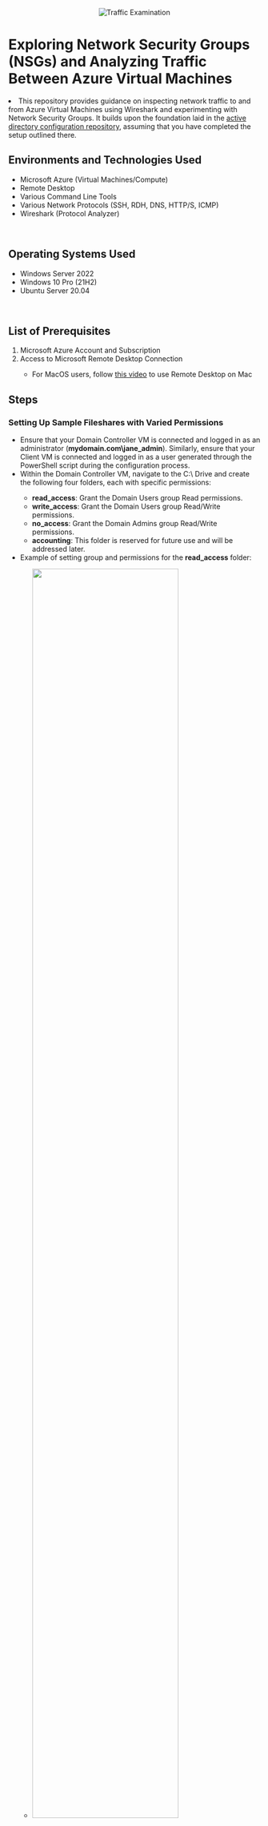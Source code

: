 <p align="center">
<img src="https://i.imgur.com/Ua7udoS.png" alt="Traffic Examination"/>
</p>

<h1>Exploring Network Security Groups (NSGs) and Analyzing Traffic Between Azure Virtual Machines</h1>
<li>This repository provides guidance on inspecting network traffic to and from Azure Virtual Machines using Wireshark and experimenting with Network Security Groups. It builds upon the foundation laid in the <a href="https://github.com/jadeblas/configure-ad">active directory configuration repository</a>, assuming that you have completed the setup outlined there.</li>

<h2>Environments and Technologies Used</h2>
<ul>
  <li>Microsoft Azure (Virtual Machines/Compute)</li>
  <li>Remote Desktop</li>
  <li>Various Command Line Tools</li>
  <li>Various Network Protocols (SSH, RDH, DNS, HTTP/S, ICMP)</li>
  <li>Wireshark (Protocol Analyzer)</li>
</ul>

<br />

<h2>Operating Systems Used</h2>
<ul>
  <li>Windows Server 2022</li>
  <li>Windows 10 Pro (21H2)</li>
  <li>Ubuntu Server 20.04</li>
</ul>

<br />

<h2>List of Prerequisites</h2>
<ol>
  <li>Microsoft Azure Account and Subscription</li>
  <li>Access to Microsoft Remote Desktop Connection</li>
  <ul>
    <li>For MacOS users, follow <a href = "https://www.youtube.com/watch?v=0lllpAhgAJs&ab_channel=TheHostingVideos">this video</a> to use Remote Desktop on Mac</li>
  </ul>
</ol>

<h2>Steps</h2>

<h3>Setting Up Sample Fileshares with Varied Permissions</h3>

<p>
  <ul>
    <li>Ensure that your Domain Controller VM is connected and logged in as an administrator (<b>mydomain.com\jane_admin</b>). Similarly, ensure that your Client VM is connected and logged in as a user generated through the PowerShell script during the configuration process.</li>
    <li>Within the Domain Controller VM, navigate to the C:\ Drive and create the following four folders, each with specific permissions:</li>
    <ul>
      <li><b>read_access</b>: Grant the Domain Users group Read permissions.</li>
      <li><b>write_access</b>: Grant the Domain Users group Read/Write permissions.</li>
      <li><b>no_access</b>: Grant the Domain Admins group Read/Write permissions.</li>
      <li><b>accounting</b>: This folder is reserved for future use and will be addressed later.</li>
    </ul>
    <li>Example of setting group and permissions for the <b>read_access</b> folder:</li>
    <ul>
     <li><img src ="https://github.com/jadeblas/azure-network-protocols/assets/161860082/8d6322a7-19ad-438b-b8e9-2add8c667922" width = 80% height = 80%/></li>
    </ul>
  </ul>
</p>

<br/>

<h3>Attempting Fileshare Access</h3>

<p>
  <ul>
    <li>On the Client VM, open <b>File Explorer</b> and navigate to the shared folder by entering <b>\\dc-1</b> in the address bar.</li>
    <ul>
      <li><img src="https://github.com/jadeblas/azure-network-protocols/assets/161860082/d244996d-57cd-4234-b931-c025ceed0a67" width="80%" height="80%" alt="Accessing Shared Folder via File Explorer"/></li>
    </ul>
    <li>Attempt to access the folders from the Client VM. Based on the permissions set, only the <b>no_access</b> folder should be inaccessible.</li>
    <ul>
      <li><img src="https://github.com/jadeblas/azure-network-protocols/assets/161860082/2cd159e9-9aef-47a5-aea3-9b7949f7e0f1" width="80%" height="80%" alt="Attempting to Access Folders"/></li>
    </ul>
  </ul>
</p>

<br/>

<h3>Establishing the "ACCOUNTANTS" Security Group</h3>

<p>
  <ul>
    <li>Return to the Domain Controller VM and access the Server Manager Dashboard. Navigate to <b>Active Directory Users and Computers</b> to create a new <b>Organizational Unit (OU)</b> named "_SECURITY_GROUP."</li>
    <ul>
      <li><img src="https://github.com/jadeblas/azure-network-protocols/assets/161860082/b67d4301-803b-4105-a401-e29661e06f4d" width="80%" height="80%" alt="Creating OU"/></li>
    </ul>
    <li>Within the "_SECURITY_GROUP" OU, create a new <b>Group</b> named "ACCOUNTANTS."</li>
    <ul>
      <li><img src="https://github.com/jadeblas/azure-network-protocols/assets/161860082/42b6595f-fe58-4901-9620-ef93d0d421dc" width="80%" height="80%" alt="Creating Security Group"/></li>
    </ul>
    <li>Locate the previously created <b>accounting</b> folder on the C:\ Drive and add the "ACCOUNTANTS" group, granting it Read/Write permissions.</li>
    <ul>
      <li><img src="https://github.com/jadeblas/azure-network-protocols/assets/161860082/00195ef6-e76b-4b56-ad9b-aac1951ae07f" width="80%" height="80%" alt="Setting Permissions for ACCOUNTANTS"/></li>
    </ul>
    <li>As the user logged into the Client VM does not belong to the "ACCOUNTANTS" group, they should not have access to the accounting folder. Log out of the Client VM and make a note of the username used to log in, as it will be added to the "ACCOUNTANTS" group.</li>
    <li>In the Domain Controller VM, navigate to the "_SECURITY_GROUP" OU, right-click on the "ACCOUNTANTS" group, select <b>Properties</b>, go to the <b>Members</b> tab, and add the user as a member of the group.</li>
    <ul>
      <li>In this example, the user "ban.doh" is used.</li>
      <li><img src="https://github.com/jadeblas/azure-network-protocols/assets/161860082/cb67ca66-436a-401e-9bbf-2b1ee621422f" width="80%" height="80%" alt="Adding User to ACCOUNTANTS Group"/></li>
    </ul>
    <li>Sign back into the Client VM with the user added to the "ACCOUNTANTS" group, and they should now have access to the accounting folder.</li>
  </ul>
</p>

<br/>

<h2>Observing Traffic in Virtual Machines</h2>

<h3>Download and Install Wireshark</h3>

<p>
  <ul>
    <li>First, download <a href="https://www.wireshark.org/download.html">Wireshark</a> in your VM. Downloads may be slow depending on your VM's CPU</li>
  </ul>
</p>

<br />

<h3>Examining ICMP (Internet Control Message Protocol) Traffic</h3>

<p>
  <ul>
    <li>After installation, launch Wireshark and initiate packet capture by clicking on the blue fin icon. In the filter bar, type <b>icmp</b> to focus on incoming ICMP packets.</li>
    <ul>
      <li><img src="https://github.com/jadeblas/azure-network-protocols/assets/161860082/ccc41d87-c68e-4965-8a89-94d2432ace84" height="80%" width="80%" alt="Wireshark Capture Setup"/></li>
    </ul>
    <li>Switching to your physical desktop, access your Microsoft Azure Account to obtain the <b>Private IP Address</b> of VM-2 and make a note of it.</li>
    <ul>
    <li><img src="https://github.com/jadeblas/azure-network-protocols/assets/161860082/2e2829ff-0a9f-480b-9bf1-d77b8484c669" height="50%" width="50%" alt="Obtaining Private IP Address"/></li>
    </ul>
    <li>In VM-1's Windows Powershell, execute the command <b>ping</b> followed by the private IP of VM-2. This action should generate ICMP packets visible in Wireshark.</li>
    <ul>
    <li><img src="https://github.com/jadeblas/azure-network-protocols/assets/161860082/2e508909-48f9-4303-8586-6fdbcbd23d98" height="80%" width="80%" alt="Executing Ping Command"/></li>
    </ul>
    <li>To establish a continuous ping between the Virtual Machines, execute the <b>ping</b> command followed by the private IP of VM-2 and add <b>-t</b>, causing uninterrupted ICMP packet transmission visible in Wireshark.</li>
    <ul>
    <li><img src="https://github.com/jadeblas/azure-network-protocols/assets/161860082/0c29fcad-de16-49e7-91fb-c92e763b16e7" height="80%" width="80%" alt="Continuous Ping Setup"/></li>
    </ul>
    <li>Returning to the Microsoft Azure Account, navigate to VM-2's <b>Network Security Group (NSG)</b> (typically named <i>VM-2-nsg</i>) to interrupt the traffic.</li>
    <li>Within VM-2-nsg, access <b>inbound security rules</b> and create a rule denying ICMP traffic. Click on <b>Add</b>, set <b>Deny</b> under action, <b>ICMP</b> under Protocol, prioritize above 300, and name the rule <b>DENY_ICMP_PING</b>, then click <b>Add</b> to finalize.</li>
    <ul>
    <li><img src="https://github.com/jadeblas/azure-network-protocols/assets/161860082/b83fec7f-1aae-485d-8f75-ee7ce4a2bee9" height="80%" width="80%" alt="NSG Rule Configuration"/></li>
    </ul>
    <li>Upon completion, observe the "Request timed out" message in VM-1's Powershell, indicating the halt of ICMP ping due to the security rule.</li>
    <ul>
    <li><img src="https://github.com/jadeblas/azure-network-protocols/assets/161860082/b7196621-1d68-4dae-b711-1b0719428e36" height="80%" width="80%" alt="ICMP Traffic Halted"/></li>
    </ul>
    <li>To restore traffic, return to your Microsoft Azure Account and set the action of the DENY_ICMP_PING inbound rule to <b>Allow</b>, then save the changes.</li>
  </ul>
</p>

<br />

<h3>Monitoring SSH (Secure Shell) Traffic</h3>

<p>
<ul>
  <li>Within VM-1's Windows Powershell, enter <b>ssh VM-2@[VM-2's Private IP]</b> and press Enter. Confirm the connection by typing "yes" when prompted, and then provide the password for VM-2.</li>
  <li>As the Terminal of VM-2 (similar to Linux's command prompt) is accessed, password input doesn't display dots, but rest assured that input is being registered.</li>
  <li>Upon successful login, you will be connected to the Terminal of VM-2. To exit, simply enter the command <b>exit</b>.</li>
  <ul>
  <li><img src="https://github.com/jadeblas/azure-network-protocols/assets/161860082/9c801bb7-5758-4109-aa45-70b0744a0e31" height="80%" width="80%" alt="SSH Connection Steps"/></li>
  </ul>
  <li>Executing commands such as <i>username</i>, <i>pwd</i>, or <i>sudo apt</i> will generate traffic visible in Wireshark. To focus on SSH traffic, use the filter bar and type <b>ssh</b>.</li>
</ul>
</p>

<br />

<h3>Observing DHCP (Dynamic Host Configuration Protocol) Traffic</h3>

<p>
  <ul>Filter DHCP Traffic in Wireshark by entering <b>dhcp</b> in the filter bar.</ul>
  <ul>DHCP dynamically assigns IP Addresses to devices joining the network. To reassign an IP Address in the VM, access Powershell and execute the command <b>ipconfig /renew</b>.</ul>
</p>

<br/>

<h3>Examining DNS (Domain Name System) Traffic</h3>

<p>
  <ul>
    <li>Utilize Wireshark's filter bar and enter <b>dns</b> to focus on DNS traffic.</li>
    <li>In Powershell, execute the command <b>nslookup</b> followed by a website such as google.com to observe DNS resolution.</li>
  </ul>
</p>

<br/>

<h3>Monitoring RDP (Remote Desktop Protocol) Traffic</h3>

<p>
  <ul>
    <li>Apply a filter in Wireshark by entering <b>tcp.port == 3389</b> to isolate RDP traffic, where you'll notice continuous transmission.</li>
    <li>RDP facilitates a live stream between computers, resulting in constant traffic transmission.</li>
  </ul>
</p>

<br/>

<h2>Cleaning Up</h2>

<ul>
  <li>Logout from Remote Desktop Connection.</li>
  <li>It is recommended to delete the Resource Group and VMs once experimentation is complete to avoid future costs. Deletion of assets on Azure requires verification by entering the name of the asset. Note that the Resource Group <b>NetworkWatcherRG</b> is created when creating NSGs for Virtual Machines and necessitates separate deletion.</li>
  <ul>
  <li><img src="https://github.com/jadeblas/azure-network-protocols/assets/161860082/044947d6-bde6-47e8-8643-c966e1479bc2" height="80%" width="80%" alt="Cleanup Steps"/></li>
  </ul>
</ul>
